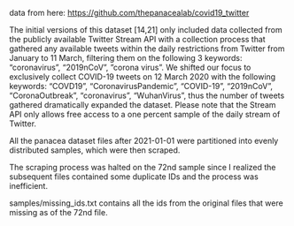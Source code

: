 data from here:
https://github.com/thepanacealab/covid19_twitter

The initial versions of this dataset [14,21] only included data collected from the publicly available Twitter Stream API with a collection process that gathered any available tweets within the daily restrictions from Twitter from January to 11 March, filtering them on the following 3 keywords: “coronavirus”, “2019nCoV”, ”corona virus”. We shifted our focus to exclusively collect COVID-19 tweets on 12 March 2020 with the following keywords: “COVD19”, “CoronavirusPandemic”, “COVID-19”, “2019nCoV”, “CoronaOutbreak”, “coronavirus”, “WuhanVirus”, thus the number of tweets gathered dramatically expanded the dataset. Please note that the Stream API only allows free access to a one percent sample of the daily stream of Twitter.

All the panacea dataset files after 2021-01-01 were partitioned into evenly distributed samples, which were then scraped.

The scraping process was halted on the 72nd sample since I realized the subsequent files contained some duplicate IDs and the process was inefficient.

samples/missing_ids.txt contains all the ids from the original files that were missing as of the 72nd file.